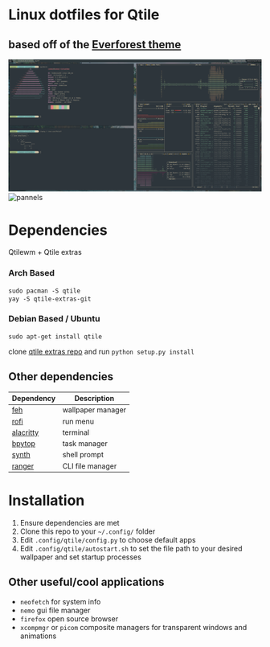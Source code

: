 # Linux dotfiles for Qtile
based off of the [Everforest theme](https://github.com/sainnhe/everforest)
---
![pannels](screenshots/panels.png)
![pannels](screenshots/rofi.png)

# Dependencies
Qtilewm + Qtile extras

### Arch Based
```
sudo pacman -S qtile
yay -S qtile-extras-git
```
### Debian Based / Ubuntu
```
sudo apt-get install qtile
```
clone [qtile extras repo](https://github.com/elParaguayo/qtile-extras) and run `python setup.py install`

## Other dependencies
| **Dependency**                                        | **Description**   |
|-------------------------------------------------------|-------------------|
| [feh](https://github.com/derf/feh)                    | wallpaper manager |
| [rofi](https://github.com/davatorium/rofi)            | run menu          |
| [alacritty](https://github.com/alacritty/alacritty)   | terminal          |
| [bpytop](https://github.com/aristocratos/bpytop)      | task manager      |
| [synth](https://github.com/andresgongora/synth-shell) | shell prompt      |
| [ranger](https://github.com/ranger/ranger)            | CLI file manager  |

# Installation
1. Ensure dependencies are met
2. Clone this repo to your `~/.config/` folder
3. Edit `.config/qtile/config.py` to choose default apps
4. Edit `.config/qtile/autostart.sh` to set the file path to your desired wallpaper and set startup processes

## Other useful/cool applications
- `neofetch` for system info
- `nemo` gui file manager
- `firefox` open source browser
- `xcompmgr` or `picom` composite managers for transparent windows and animations
